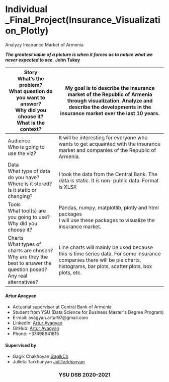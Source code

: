 # Individual _Final_Project(Insurance_Visualization_Plotly)
 Analyzy Insurance Market of Armenia


***The greatest value of a picture is when it forces us to notice what we never expected to see.*** **John Tukey**


| Story<br>What’s the problem?<br>What question do you want to answer?<br>Why did you choose it?<br>What is the context?  | My goal is to describe the insurance market of the Republic of Armenia through visualization. Analyze and describe the developments in the insurance market over the last 10 years․ |
| -------------------------------- | ----------- |
| Audience<br>Who is going to use the viz? | It will be interesting for everyone who wants to get acquainted with the insurance market and companies of the Republic of Armenia. |
| Data<br>What type of data do you have?<br>Where is it stored?<br>Is it static or changing? | I took the data from the Central Bank. The data is static. It is non-public data. Format is XLSX |
|Tools<br>What tool(s) are you going to use?<br>Why did you choose it? | Pandas, numpy, matplotlib, plotly and html packages<br>I will use these packages to visualize the insurance market.|
|Charts<br>What types of charts are chosen?<br>Why are they the best to answer the question posed?<br>Any real alternatives? | Line charts will mainly be used because this is time series data. For some insurance companies there will be pie charts, histograms, bar plots, scatter plots, box plots, etc.|


<h4 align="left">Artur Avagyan</h4>
    <ul>
    <li>Actuarial supervisor at Central Bank of Armenia</li>
    <li>Student from YSU (Data Science for Business Master's Degree Program)</li>
    <li>E-mail:   avagyan.artur97@gmail.com</li>
    <li>LinkedIn: <a href="https://www.linkedin.com/in/artur-avagyan-0a16311b3">Artur Avagyan</a></li>
    <li>GitHub:   <a href="https://github.com/artur-avagyan">Artur Avagyan</a></li>
    <li>Phone:    +37498641815</li>
    </ul>

<h4 align="left">Supervised by</h4>
    <ul>
    <li>Gagik Chakhoyan    <a href="https://github.com/GagikCh">GagikCh</a></li>
    <li>Julieta Tarkhanyan <a href="https://github.com/JuliTarkhanyan">JuliTarkhanyan</a></li>
    </ul>
<h3 align="center">YSU DSB 2020-2021</h3>
